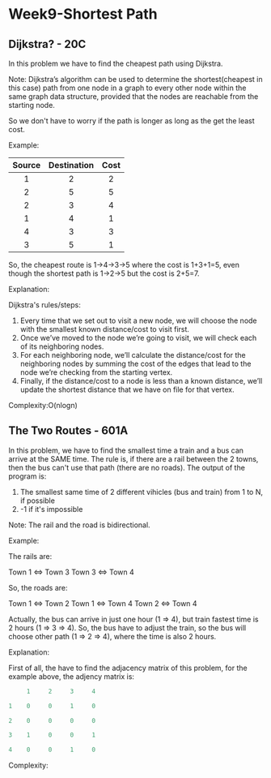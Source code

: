   # Week9-Shortest Path

## Dijkstra? - 20C

In this problem we have to find the cheapest path using Dijkstra. 

Note: Dijkstra’s algorithm can be used to determine the shortest(cheapest in this case) path from one node in a graph to every other node within the same graph data structure, provided that the nodes are reachable from the starting node.

So we don't have to worry if the path is longer as long as the get the least cost.

Example:

| Source  | Destination | Cost | 
| :---: | :---: | :---: |
| 1 | 2 | 2 |
| 2 | 5 | 5 |
| 2 | 3 | 4 |
| 1 | 4 | 1 |
| 4 | 3 | 3 |
| 3 | 5 | 1 |

So, the cheapest route is 1->4->3->5 where the cost is 1+3+1=5, even though the shortest path is 1->2->5 but the cost is 2+5=7.

Explanation: 

Dijkstra's rules/steps:

  1. Every time that we set out to visit a new node, we will choose the node with the smallest known distance/cost to visit first.
  2. Once we’ve moved to the node we’re going to visit, we will check each of its neighboring nodes.
  3. For each neighboring node, we’ll calculate the distance/cost for the neighboring nodes by summing the cost of the edges that lead to the node we’re checking from the starting vertex.
  4. Finally, if the distance/cost to a node is less than a known distance, we’ll update the shortest distance that we have on file for that vertex.

Complexity:O(nlogn)

## The Two Routes - 601A

In this problem, we have to find the smallest time a train and a bus can arrive at the SAME time. The rule is, if there are a rail between the 2 towns, then the bus can't use that path (there are no roads). The output of the program is:

  1. The smallest same time of 2 different vihicles (bus and train) from 1 to N, if possible
  2. -1 if it's impossible
  
Note: The rail and the road is bidirectional.

Example:

The rails are:

Town 1 <=> Town 3
Town 3 <=> Town 4

So, the roads are:

Town 1 <=> Town 2
Town 1 <=> Town 4
Town 2 <=> Town 4

Actually, the bus can arrive in just one hour (1 => 4), but train fastest time is 2 hours (1 => 3 => 4). So, the bus have to adjust the train, so the bus will choose other path (1 => 2 => 4), where the time is also 2 hours.

Explanation: 

First of all, the have to find the adjacency matrix of this problem, for the example above, the adjency matrix is:

```Java
     1     2     3     4

1    0     0     1     0  

2    0     0     0     0

3    1     0     0     1

4    0     0     1     0
```

Complexity:
